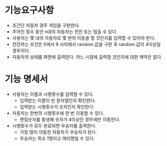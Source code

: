 # 기능요구사항
- 초간단 자동차 경주 게임을 구현한다.
- 주어진 횟수 동안 n대의 자동차는 전진 또는 멈출 수 있다.
- 사용자는 몇 대의 자동차로 몇 번의 이동을 할 것인지를 입력할 수 있어야 한다.
- 전진하는 조건은 0에서 9 사이에서 random 값을 구한 후 random 값이 4이상일 경우이다.
- 자동차의 상태를 화면에 출력한다. 어느 시점에 출력할 것인지에 대한 제약은 없다.

# 기능 명세서
- 사용자는 이름과 시행횟수를 입력할 수 있다.
  - 입력받는 이름이 빈 문자열인지 확인한다.
  - 입력받는 시행횟수가 숫자인지 확인한다.
- 자동차는 한번의 시행횟수에 한 번 이동할 수 있다.
  - 랜덤숫자를 발생해 숫자가 4이상인 경우에만 이동한다.
- 시행횟수가 모두 완료되면 우승자를 출력한다.
  - 가장 많이 이동한 자동차가 우승자가 된다.
  - 우승자는 최소 1명이고 여러명일 수 있다.


